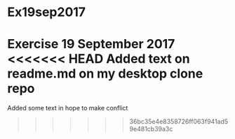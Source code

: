 # Ex19sep2017
Exercise 19 September 2017
<<<<<<< HEAD
Added text on readme.md on my desktop clone repo
=======
Added some text in hope to make conflict 
>>>>>>> 36bc35e4e8358726ff063f941ad59e481cb39a3c
